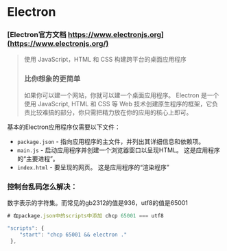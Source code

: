# Electron

### [Electron官方文档 https://www.electronjs.org](https://www.electronjs.org/)

>  使用 JavaScript，HTML 和 CSS 构建跨平台的桌面应用程序
>
> ### 比你想象的更简单
>
> 如果你可以建一个网站，你就可以建一个桌面应用程序。 Electron 是一个使用 JavaScript, HTML 和 CSS 等 Web 技术创建原生程序的框架，它负责比较难搞的部分，你只需把精力放在你的应用的核心上即可。



基本的Electron应用程序仅需要以下文件：

- `package.json` - 指向应用程序的主文件，并列出其详细信息和依赖项。
- `main.js` - 启动应用程序并创建一个浏览器窗口以呈现HTML。 这是应用程序的“主要进程”。
- `index.html` - 要呈现的网页。 这是应用程序的“渲染程序”



### 控制台乱码怎么解决：

数字表示的字符集。而常见的gb2312的值是936，utf8的值是65001

``` js
# 在package.json中的scripts中添加 chcp 65001 === utf8

"scripts": {
    "start": "chcp 65001 && electron ."
 },
```



